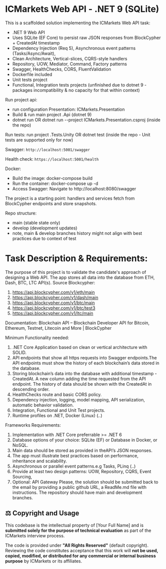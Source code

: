 # ICMarkets Web API - .NET 9 (SQLite)

This is a scaffolded solution implementing the ICMarkets Web API task:
- .NET 9 Web API
- Uses SQLite (EF Core) to persist raw JSON responses from BlockCypher + CreatedAt timestamp
- Dependency Injection (Req 5), Asynchronous event patterns (Tasks/Async/Await),
- Clean Architecture, Vertical-slices, CQRS-style handlers
- Repository, UOW, Mediator, Command, Factory patterns
- Swagger, HealthChecks, CORS, FluentValidation
- Dockerfile included
- Unit tests project
- Functional, Integration tests projects (unfinished due to dotnet 9 - packages incompatibility & no capacity for that within context)

Run project api: 
- run configuration Presentation: ICMarkets.Presentation
- Build & run main project .Api (dotnet 9)
- dotnet run OR dotnet run --project ICMarkets.Presentation.csproj (inside the repo)

Run tests: run project .Tests.Unity OR dotnet test (inside the repo - Unit tests are supported only for now)

Swagger: `http://localhost:5001/swagger`

Health check: `https://localhost:5001/health`

Docker:
- Build the image: docker-compose build
- Run the container: docker-compose up -d
- Access Swagger: Navigate to http://localhost:8080/swagger

The project is a starting point: handlers and services fetch from BlockCypher endpoints and store snapshots.

Repo structure:
- main (stable state only)
- develop (development updates)
- note, main & develop branches history might not align with best practices due to context of test

# Task Description & Requirements:

The purpose of this project is to validate the candidate's approach of designing a Web API. The app
stores all data into the database from ETH, Dash, BTC, LTC API(s). Source Blockcypher:
1. https://api.blockcypher.com/v1/eth/main
2. https://api.blockcypher.com/v1/dash/main
3. https://api.blockcypher.com/v1/btc/main
4. https://api.blockcypher.com/v1/btc/test3
5. https://api.blockcypher.com/v1/ltc/main

Documentation: Blockchain API – Blockchain Developer API for Bitcoin, Ethereum, Testnet,
Litecoin and More | BlockCypher

Minimum Functionality needed:
1. .NET Core Application based on clean or vertical architecture with SOLID.
2. API endpoints that show all https requests into Swagger endpoints.The API endpoints must show
the history of each blockchain’s data stored in the database.
3. Storing blockchain’s data into the database with additional timestamp - CreatedAt. A new column
adding the time requested from the API endpoint. The history of data should be shown with the
CreatedAt in descending order.
4. HealthChecks route and basic CORS policy.
5. Dependency injection, logging, model mapping, API serialization, automatic behavior validation.
6. Integration, Functional and Unit Test projects.
7. Runtime profiles on .NET, Docker (Linux) (..)

Frameworks Requirements:
1. Implementation with .NET Core preferrable >= .NET 6
2. Database options of your choice: SQLite (EF) or Database in Docker, or NoSQL.
3. Main data should be stored as provided in theAPI’s JSON responses.
4. The app must illustrate best practices based on performance, inheritance and scalability.
5. Asynchronous or parallel event patterns.e.g Tasks, PLinq (..)
6. Provide at least two design patterns: UOW, Repository, CQRS, Event Sourcing,
7. Optional: API Gateway
Please, the solution should be submitted back to the email by providing a public github URL, a
ReadMe.md file with instructions. The repository should have main and development branches.

## ⚖️ Copyright and Usage

This codebase is the intellectual property of [Your Full Name] and is **submitted solely for the purpose of technical evaluation** as part of the ICMarkets interview process.

The code is provided under **"All Rights Reserved"** (default copyright). Reviewing the code constitutes acceptance that this work will **not be used, copied, modified, or distributed for any commercial or internal business purpose** by ICMarkets or its affiliates.
